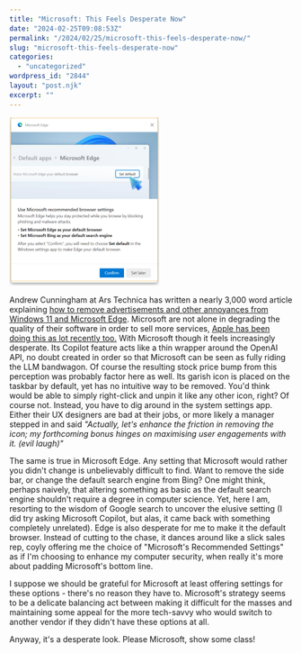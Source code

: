 ```yaml
---
title: "Microsoft: This Feels Desperate Now"
date: "2024-02-25T09:08:53Z"
permalink: "/2024/02/25/microsoft-this-feels-desperate-now/"
slug: "microsoft-this-feels-desperate-now"
categories:
  - "uncategorized"
wordpress_id: "2844"
layout: "post.njk"
excerpt: ""
---
```


![](/wp-content/uploads/2024/02/microsoft-edge-dark-pattern.png?w=268)

Andrew Cunningham at Ars Technica has written a nearly 3,000 word article explaining [how to remove advertisements and other annoyances from Windows 11 and Microsoft Edge](https://arstechnica.com/gadgets/2024/02/what-i-do-to-clean-up-a-clean-install-of-windows-11-23h2-and-edge/). Microsoft are not alone in degrading the quality of their software in order to sell more services, [Apple has been doing this as lot recently too.](https://imarc.co.uk/2021/02/18/squashing-services-into-apps/) With Microsoft though it feels increasingly desperate. Its Copilot feature acts like a thin wrapper around the OpenAI API, no doubt created in order so that Microsoft can be seen as fully riding the LLM bandwagon. Of course the resulting stock price bump from this perception was probably factor here as well. Its garish icon is placed on the taskbar by default, yet has no intuitive way to be removed. You'd think would be able to simply right-click and unpin it like any other icon, right? Of course not. Instead, you have to dig around in the system settings app. Either their UX designers are bad at their jobs, or more likely a manager stepped in and said _"Actually, let's enhance the friction in removing the icon; my forthcoming bonus hinges on maximising user engagements with it. (evil laugh)"_

The same is true in Microsoft Edge. Any setting that Microsoft would rather you didn't change is unbelievably difficult to find. Want to remove the side bar, or change the default search engine from Bing? One might think, perhaps naively, that altering something as basic as the default search engine shouldn't require a degree in computer science. Yet, here I am, resorting to the wisdom of Google search to uncover the elusive setting (I did try asking Microsoft Copilot, but alas, it came back with something completely unrelated). Edge is also desperate for me to make it the default browser. Instead of cutting to the chase, it dances around like a slick sales rep, coyly offering me the choice of "Microsoft's Recommended Settings" as if I'm choosing to enhance my computer security, when really it's more about padding Microsoft's bottom line.

I suppose we should be grateful for Microsoft at least offering settings for these options - there's no reason they have to. Microsoft's strategy seems to be a delicate balancing act between making it difficult for the masses and maintaining some appeal for the more tech-savvy who would switch to another vendor if they didn't have these options at all.

Anyway, it's a desperate look. Please Microsoft, show some class!
